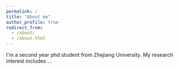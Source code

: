 ```yaml
---
permalink: /
title: "About me"
author_profile: true
redirect_from: 
  - /about/
  - /about.html
---
```



I'm a second year phd student from Zhejiang University. My research interest includes ...
